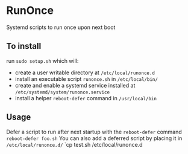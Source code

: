 # RunOnce
Systemd scripts to run once upon next boot


## To install 
run `sudo setup.sh` which will:
- create a user writable directory at `/etc/local/runonce.d`
- install an executable script `runonce.sh` in `/etc/local/bin/`
- create and enable a systemd service installed at `/etc/systemd/system/runonce.service`
- install a helper `reboot-defer` command in `/usr/local/bin`

## Usage
Defer a script to run after next startup with the `reboot-defer` command
`reboot-defer foo.sh`
You can also add a deferred script by placing it in `/etc/local/runonce.d/`
`cp test.sh /etc/local/runonce.d
